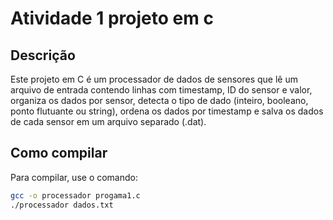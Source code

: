 # Atividade 1 projeto em c

## Descrição
Este projeto em C é um processador de dados de sensores que lê um arquivo de entrada contendo linhas com timestamp, ID do sensor e valor, organiza os dados por sensor, detecta o tipo de dado (inteiro, booleano, ponto flutuante ou string), ordena os dados por timestamp e salva os dados de cada sensor em um arquivo separado (.dat).

## Como compilar
Para compilar, use o comando:

```bash
gcc -o processador progama1.c
./processador dados.txt
